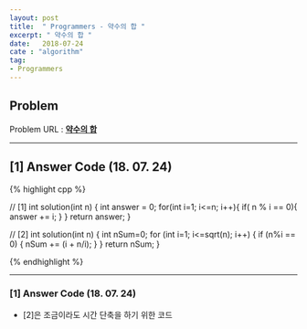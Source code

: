 ```yaml
---
layout: post
title:  " Programmers - 약수의 합 "
excerpt: " 약수의 합 "
date:   2018-07-24
cate : "algorithm"
tag:
- Programmers
---
```


## Problem 
Problem URL : **[약수의 합](https://programmers.co.kr/learn/courses/30/lessons/12928)**

---

## [1] Answer Code (18. 07. 24)

{% highlight cpp %}

// [1]
int solution(int n) {
    int answer = 0;
    for(int i=1; i<=n; i++){
        if( n % i == 0){
            answer += i;
        }
    }
    return answer;
}

// [2]
int solution(int n) {
  int nSum=0;
  for (int i=1; i<=sqrt(n); i++)
  {
    if (n%i == 0)
    {
       nSum += (i + n/i);
    }
  }
    return nSum;
}



{% endhighlight %}

---

### [1] Answer Code (18. 07. 24)

* [2]은 조금이라도 시간 단축을 하기 위한 코드
